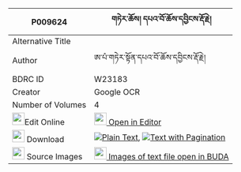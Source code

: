 |P009624|གཏེར་ཆོས། དཔའ་བོ་ཆོས་དབྱིངས་རྡོ་རྗེ། 
| --- | --- 
|Alternative Title |
|Author| ཨ་པཾ་གཏེར་སྟོན་དཔའ་བོ་ཆོས་དབྱིངས་རྡོ་རྗེ།
|BDRC ID | W23183
|Creator | Google OCR
|Number of Volumes| 4
|<img width="25" src="https://img.icons8.com/color/25/000000/edit-property.png">Edit Online| [<img width="25" src="https://avatars.githubusercontent.com/u/45091458?s=200&v=4"> Open in Editor](http://editor.openpecha.org/P009624)
|<img width="25" src="https://img.icons8.com/fluent/48/000000/download-2.png"/>  Download | [![](https://img.icons8.com/color/20/000000/txt.png)Plain Text](https://github.com/Openpecha/P009624/releases/download/v1/tercho_pawo_choying_dorje_plain_P009624.zip), [![](https://img.icons8.com/color/20/000000/txt.png)Text with Pagination](https://github.com/Openpecha/P009624/releases/download/v1/tercho_pawo_choying_dorje_pages_P009624.zip)
|<img width="25" src="https://img.icons8.com/plasticine/100/000000/pictures-folder.png"/>  Source Images | [<img width="25" src="https://library.bdrc.io/icons/BUDA-small.svg"> Images of text file open in BUDA](https://library.bdrc.io/show/bdr:W23183)